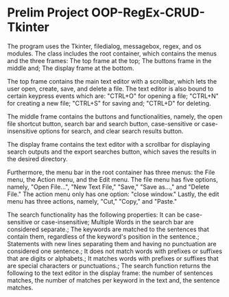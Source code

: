 # Prelim Project OOP-RegEx-CRUD-Tkinter

The program uses the Tkinter, filedialog, messagebox, regex, and os modules. The class includes the root container, which contains the menus and the three frames:
    The top frame at the top;
    The buttons frame in the middle and;
    The display frame at the bottom.

The top frame contains the main text editor with a scrollbar, which lets the user open, create, save, and delete a file. The text editor is also bound to certain keypress events which are:
    "CTRL+O" for opening a file;
    "CTRL+N" for creating a new file;
    "CTRL+S" for saving and;
    "CTRL+D" for deleting. 
    
The middle frame contains the buttons and functionalities, namely, the open file shortcut button, search bar and search button, case-sensitive or case-insensitive options for search, and clear search results button.

The display frame contains the text editor with a scrollbar for displaying search outputs and the export searches button, which saves the results in the desired directory. 

Furthermore, the menu bar in the root container has three menus: the File menu, the Action menu, and the Edit menu. The file menu has five options, namely, "Open File...", "New Text File," "Save," "Save as...," and "Delete File." The action menu only has one option: "close window." Lastly, the edit menu has three actions, namely, "Cut," "Copy," and "Paste."

The search functionality has the following properties:
It can be case-sensitive or case-insensitive;
Multiple Words in the search bar are considered separate.;
The keywords are matched to the sentences that contain them, regardless of the keyword's position in the sentence.;
Statements with new lines separating them and having no punctuation are considered one sentence.;
It does not match words with prefixes or suffixes that are digits or alphabets.;
It matches words with prefixes or suffixes that are special characters or punctuations.;
The search function returns the following to the text editor in the display frame:
the number of sentences matches,
the number of matches per keyword in the text and,
the sentence matches.
